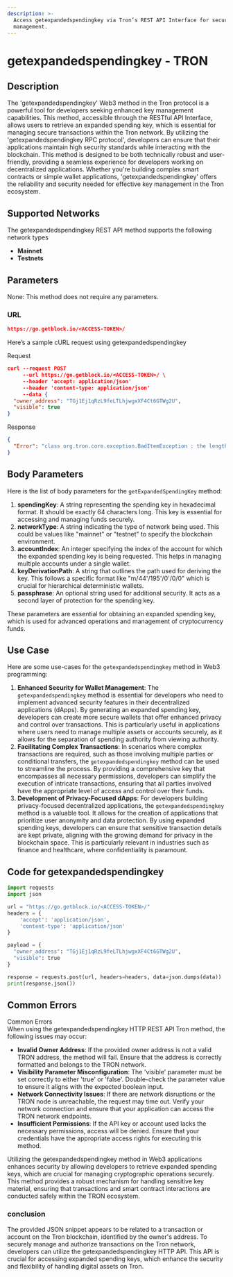 ```yaml
---
description: >-
  Access getexpandedspendingkey via Tron’s REST API Interface for secure key
  management.
---
```


# getexpandedspendingkey - TRON

## Description

The 'getexpandedspendingkey' Web3 method in the Tron protocol is a powerful tool for developers seeking enhanced key management capabilities. This method, accessible through the RESTful API Interface, allows users to retrieve an expanded spending key, which is essential for managing secure transactions within the Tron network. By utilizing the 'getexpandedspendingkey RPC protocol', developers can ensure that their applications maintain high security standards while interacting with the blockchain. This method is designed to be both technically robust and user-friendly, providing a seamless experience for developers working on decentralized applications. Whether you're building complex smart contracts or simple wallet applications, 'getexpandedspendingkey' offers the reliability and security needed for effective key management in the Tron ecosystem.

## Supported Networks

The getexpandedspendingkey REST API method supports the following network types

* **Mainnet**
* **Testnets**

## Parameters

None: This method does not require any parameters.

### URL

```json
https://go.getblock.io/<ACCESS-TOKEN>/
```

Here’s a sample cURL request using getexpandedspendingkey

Request

```json
curl --request POST 
     --url https://go.getblock.io/<ACCESS-TOKEN>/ \
     --header 'accept: application/json' 
     --header 'content-type: application/json' 
     --data {
  "owner_address": "TGj1Ej1qRzL9feLTLhjwgxXF4Ct6GTWg2U",
  "visible": true
}
```

Response

```json
{
  "Error": "class org.tron.core.exception.BadItemException : the length of spendingKey's hexString should be 64"
}
```

## Body Parameters

Here is the list of body parameters for the `getExpandedSpendingKey` method:

1. **spendingKey**: A string representing the spending key in hexadecimal format. It should be exactly 64 characters long. This key is essential for accessing and managing funds securely.
2. **networkType**: A string indicating the type of network being used. This could be values like "mainnet" or "testnet" to specify the blockchain environment.
3. **accountIndex**: An integer specifying the index of the account for which the expanded spending key is being requested. This helps in managing multiple accounts under a single wallet.
4. **keyDerivationPath**: A string that outlines the path used for deriving the key. This follows a specific format like "m/44'/195'/0'/0/0" which is crucial for hierarchical deterministic wallets.
5. **passphrase**: An optional string used for additional security. It acts as a second layer of protection for the spending key.

These parameters are essential for obtaining an expanded spending key, which is used for advanced operations and management of cryptocurrency funds.

## Use Case

Here are some use-cases for the `getexpandedspendingkey` method in Web3 programming:

1. **Enhanced Security for Wallet Management**: The `getexpandedspendingkey` method is essential for developers who need to implement advanced security features in their decentralized applications (dApps). By generating an expanded spending key, developers can create more secure wallets that offer enhanced privacy and control over transactions. This is particularly useful in applications where users need to manage multiple assets or accounts securely, as it allows for the separation of spending authority from viewing authority.
2. **Facilitating Complex Transactions**: In scenarios where complex transactions are required, such as those involving multiple parties or conditional transfers, the `getexpandedspendingkey` method can be used to streamline the process. By providing a comprehensive key that encompasses all necessary permissions, developers can simplify the execution of intricate transactions, ensuring that all parties involved have the appropriate level of access and control over their funds.
3. **Development of Privacy-Focused dApps**: For developers building privacy-focused decentralized applications, the `getexpandedspendingkey` method is a valuable tool. It allows for the creation of applications that prioritize user anonymity and data protection. By using expanded spending keys, developers can ensure that sensitive transaction details are kept private, aligning with the growing demand for privacy in the blockchain space. This is particularly relevant in industries such as finance and healthcare, where confidentiality is paramount.

## Code for getexpandedspendingkey

```python
import requests
import json

url = "https://go.getblock.io/<ACCESS-TOKEN>/"
headers = {
    'accept': 'application/json',
    'content-type': 'application/json'
}

payload = {
  "owner_address": "TGj1Ej1qRzL9feLTLhjwgxXF4Ct6GTWg2U",
  "visible": true
}

response = requests.post(url, headers=headers, data=json.dumps(data))
print(response.json())
```

## Common Errors

Common Errors\
When using the getexpandedspendingkey HTTP REST API Tron method, the following issues may occur:

* **Invalid Owner Address**: If the provided owner address is not a valid TRON address, the method will fail. Ensure that the address is correctly formatted and belongs to the TRON network.
* **Visibility Parameter Misconfiguration**: The 'visible' parameter must be set correctly to either 'true' or 'false'. Double-check the parameter value to ensure it aligns with the expected boolean input.
* **Network Connectivity Issues**: If there are network disruptions or the TRON node is unreachable, the request may time out. Verify your network connection and ensure that your application can access the TRON network endpoints.
* **Insufficient Permissions**: If the API key or account used lacks the necessary permissions, access will be denied. Ensure that your credentials have the appropriate access rights for executing this method.

Utilizing the getexpandedspendingkey method in Web3 applications enhances security by allowing developers to retrieve expanded spending keys, which are crucial for managing cryptographic operations securely. This method provides a robust mechanism for handling sensitive key material, ensuring that transactions and smart contract interactions are conducted safely within the TRON ecosystem.

### conclusion

The provided JSON snippet appears to be related to a transaction or account on the Tron blockchain, identified by the owner's address. To securely manage and authorize transactions on the Tron network, developers can utilize the getexpandedspendingkey HTTP API. This API is crucial for accessing expanded spending keys, which enhance the security and flexibility of handling digital assets on Tron.
